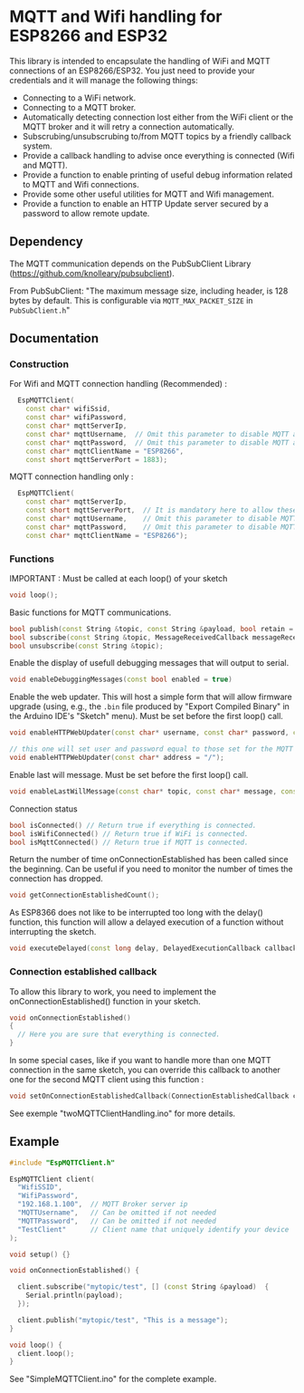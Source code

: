 # MQTT and Wifi handling for ESP8266 and ESP32

This library is intended to encapsulate the handling of WiFi and MQTT connections of an ESP8266/ESP32.
You just need to provide your credentials and it will manage the following things: 
- Connecting to a WiFi network.
- Connecting to a MQTT broker.
- Automatically detecting connection lost either from the WiFi client or the MQTT broker and it will retry a connection automatically.
- Subscrubing/unsubscrubing to/from MQTT topics by a friendly callback system.
- Provide a callback handling to advise once everything is connected (Wifi and MQTT).
- Provide a function to enable printing of useful debug information related to MQTT and Wifi connections.
- Provide some other useful utilities for MQTT and Wifi management.
- Provide a function to enable an HTTP Update server secured by a password to allow remote update.

## Dependency

The MQTT communication depends on the PubSubClient Library (https://github.com/knolleary/pubsubclient).

From PubSubClient:
"The maximum message size, including header, is 128 bytes by default. This is configurable via `MQTT_MAX_PACKET_SIZE` in `PubSubClient.h`"

## Documentation

### Construction

For Wifi and MQTT connection handling (Recommended) :
```c++
  EspMQTTClient(
    const char* wifiSsid,
    const char* wifiPassword,
    const char* mqttServerIp,
    const char* mqttUsername,  // Omit this parameter to disable MQTT authentification
    const char* mqttPassword,  // Omit this parameter to disable MQTT authentification
    const char* mqttClientName = "ESP8266",
    const short mqttServerPort = 1883);
```

MQTT connection handling only :
```c++
  EspMQTTClient(
    const char* mqttServerIp,
    const short mqttServerPort,  // It is mandatory here to allow these constructors to be distinct from those with the Wifi handling parameters
    const char* mqttUsername,    // Omit this parameter to disable MQTT authentification
    const char* mqttPassword,    // Omit this parameter to disable MQTT authentification
    const char* mqttClientName = "ESP8266");
```

### Functions

IMPORTANT : Must be called at each loop() of your sketch
```c++
void loop();
```

Basic functions for MQTT communications.
```c++
bool publish(const String &topic, const String &payload, bool retain = false);
bool subscribe(const String &topic, MessageReceivedCallback messageReceivedCallback);
bool unsubscribe(const String &topic);
```

Enable the display of usefull debugging messages that will output to serial.
```c++
void enableDebuggingMessages(const bool enabled = true)
```

Enable the web updater. This will host a simple form that will allow firmware upgrade (using, e.g., the `.bin` file produced by "Export Compiled Binary" in the Arduino IDE's "Sketch" menu). Must be set before the first loop() call.
```c++
void enableHTTPWebUpdater(const char* username, const char* password, const char* address = "/");

// this one will set user and password equal to those set for the MQTT connection.
void enableHTTPWebUpdater(const char* address = "/");
```

Enable last will message. Must be set before the first loop() call.
```c++
void enableLastWillMessage(const char* topic, const char* message, const bool retain = false);
```

Connection status
```c++
bool isConnected() // Return true if everything is connected.
bool isWifiConnected() // Return true if WiFi is connected.
bool isMqttConnected() // Return true if MQTT is connected.
```

Return the number of time onConnectionEstablished has been called since the beginning. Can be useful if you need to monitor the number of times the connection has dropped.
```c++
void getConnectionEstablishedCount();
```

As ESP8366 does not like to be interrupted too long with the delay() function, this function will allow a delayed execution of a function without interrupting the sketch.
```c++
void executeDelayed(const long delay, DelayedExecutionCallback callback);
```

### Connection established callback

To allow this library to work, you need to implement the onConnectionEstablished() function in your sketch.

```c++
void onConnectionEstablished()
{
  // Here you are sure that everything is connected.
}
```

In some special cases, like if you want to handle more than one MQTT connection in the same sketch, you can override this callback to another one for the second MQTT client using this function : 
```c++
void setOnConnectionEstablishedCallback(ConnectionEstablishedCallback callback);
```
See exemple "twoMQTTClientHandling.ino" for more details.

## Example

```c++
#include "EspMQTTClient.h"

EspMQTTClient client(
  "WifiSSID",
  "WifiPassword",
  "192.168.1.100",  // MQTT Broker server ip
  "MQTTUsername",   // Can be omitted if not needed
  "MQTTPassword",   // Can be omitted if not needed
  "TestClient"      // Client name that uniquely identify your device
);

void setup() {}

void onConnectionEstablished() {

  client.subscribe("mytopic/test", [] (const String &payload)  {
    Serial.println(payload);
  });

  client.publish("mytopic/test", "This is a message");
}

void loop() {
  client.loop();
}
```

See "SimpleMQTTClient.ino" for the complete example.
